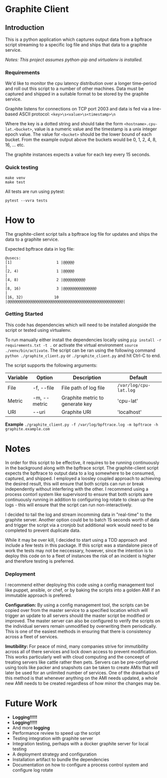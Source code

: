 # Graphite Client

## Introduction
This is a python application which captures output data from a bpftrace script streaming to a specific log file and ships that data to a graphite service.

_Notes: This project assumes python-pip and virtualenv is installed._


### Requirements
We'd like to monitor the cpu latency distribution over a longer time-period and roll out this script to a number of other machines. Data must be captured and shipped in a suitable format to be stored by the graphite service.

Graphite listens for connections on TCP port 2003 and data is fed via a line-based ASCII protocol:
`<key>\s<value>\s<timestamp>\n`

Where the key is a dotted string and should take the form `<hostname>.cpu-lat.<bucket>`, value is a numeric value and the timestamp is a unix integer epoch value. The value for `<bucket>` should be the lower bound of each bucket. From the example output above the buckets would be 0, 1, 2, 4, 8, 16, ... etc.

The graphite instances expects a value for each key every 15 seconds.

### Quick testing

```shell
make venv
make test
```

All tests are run using pytest:
```shell
pytest --vvra tests
```

# How to

The graphite-client script tails a bpftrace log file for updates and ships the data to a graphite service.

Expected bpftrace data in log file:
```
@usecs: 
[1]                    1 |@@@@@                                               |
[2, 4)                 1 |@@@@@                                               |
[4, 8)                 2 |@@@@@@@@@@                                          |
[8, 16)                3 |@@@@@@@@@@@@@@@                                     |
[16, 32)              10 |@@@@@@@@@@@@@@@@@@@@@@@@@@@@@@@@@@@@@@@@@@@@@@@@@@@@|
```

### Getting Started

This code has dependencies which will need to be installed alongside the script or tested using virtualenv.

To run manually either install the dependencies locally using `pip install -r requirements.txt -t .` or activate the virtual environment `source ./venv/bin/activate`. The script can be ran using the following command `python ./graphite_client.py` or `./graphite_client.py` and hit Ctrl-C to end.

The script supports the following arguments:

| Variable | Option       | Description                     | Default                |
|----------|--------------|---------------------------------|------------------------|
| File     | -f, --file   | File path of log file           | `/var/log/cpu-lat.log` |
| Metric   | -m, --metric | Graphite metric to generate key | 'cpu-lat'              |
| URI      | --uri        | Graphite URI                    | 'localhost'            |

**Example**
`./graphite_client.py -f /var/log/bpftrace.log -m bpftrace -h graphite.example.com`


# Notes
In order for this script to be effective, it requires to be running continuously in the background along with the bpftrace script. The graphite-client script expects the bpftrace to output data to a log somewhere to be consumed, captured, and shipped. I employed a loosley coupled approach to achieving the desired result, this will ensure that both scripts can run or break independently without interfering with the other. I recommend using a process contorl system like supervisord to ensure that both scripts aare continuously running in addition to configuring log rotate to clean up the logs - this will ensure that the script can run non-interactively.

I decided to tail the log and stream incomming data in "real-time" to the graphite server. Another option could be to batch 15 seconds worth of data and trigger the script via a cronjob but additional work would need to be completed to prevent duplicate data. 

While it may be over kill, I decided to start using a TDD approach and include a few tests in this package. If this script was a standalone piece of work the tests may not be neccessary, however, since the intention is to deploy this code on to a fleet of instances the risk of an incident is higher and therefore testing is preferred.

### Deployment

I recommend either deploying this code using a config management tool like puppet, ansible, or chef, or by baking the scripts into a golden AMI if an immutable approach is prefered.

**Configuration:**
By using a config management tool, the scripts can be copied over from the master service to a specified location which will trigger an update to all servers should the master script be modified or improved. The master server can also be configured to verify the scripts on the individual servers remain unmodified by overwriting them periodically. This is one of the easiest methods in ensuring that there is consistency across a fleet of services.

**Imutibility:**
For peace of mind, many companies strive for immutibility across all of there services and lock down access to prevent modification. This works particularly well with cloud computing and the conceept of treating servers like cattle rather then pets. Servers can be pre-configured using tools like packer and snapshots can be taken to create AMIs that will later be used for an unlimited number of services. One of the drawbacks of this method is that whenever anything on the AMI needs updated, a whole new AMI needs to be created regardless of how minor the changes may be.

# Future Work

* **Logging!!!!!**
* **Logging!!!!!**
* And more **logging**
* Performance review to speed up the script
* Testing integration with graphite server
* Integration testing, perhaps with a docker graphite server for local testing
* A deployment strategy and configuration
* Installation artifact to bundle the dependencies
* Documentation on how to configure a process control system and configure log rotate

